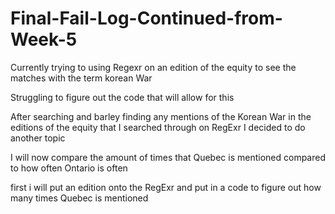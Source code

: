 # Final-Fail-Log-Continued-from-Week-5

Currently trying to using Regexr on an edition of the equity to see the matches with the term korean War

Struggling to figure out the code that will allow for this

After searching and barley finding any mentions of the Korean War in the editions of the equity that I searched through on RegExr I decided to do another topic

I will now compare the amount of times that Quebec is mentioned compared to how often Ontario is often

first i will put an edition onto the RegExr and put in a code to figure out how many times Quebec is mentioned
